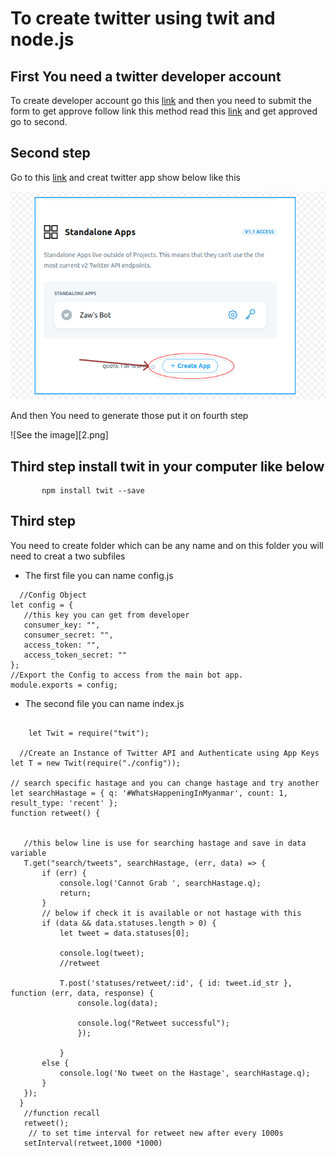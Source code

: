 # To create twitter using twit and node.js

## First You need a twitter developer account

To create developer account go this [link](https://developer.twitter.com/en/) and then you need to submit the form to get approve follow link this method read this [link](https://www.wppocket.com/apply-for-a-twitter-developer-account/) and get approved go to second.

## Second step

Go to this [link](https://developer.twitter.com/en/portal/projects-and-apps) and creat twitter app show below like this

![See the Image](1.png)

And then You need to generate those put it on fourth step

![See the image][2.png]

## Third step install twit in your computer like below

```
       npm install twit --save

```

## Third step

You need to create folder which can be any name and on this folder you will need to creat a two subfiles

- The first file you can name config.js

```
  //Config Object
let config = {
   //this key you can get from developer
   consumer_key: "",
   consumer_secret: "",
   access_token: "",
   access_token_secret: ""
};
//Export the Config to access from the main bot app.
module.exports = config;

```

- The second file you can name index.js

```

    let Twit = require("twit");

  //Create an Instance of Twitter API and Authenticate using App Keys
let T = new Twit(require("./config"));

// search specific hastage and you can change hastage and try another
let searchHastage = { q: '#WhatsHappeningInMyanmar', count: 1, result_type: 'recent' };
function retweet() {


   //this below line is use for searching hastage and save in data variable
   T.get("search/tweets", searchHastage, (err, data) => {
       if (err) {
           console.log('Cannot Grab ', searchHastage.q);
           return;
       }
       // below if check it is available or not hastage with this
       if (data && data.statuses.length > 0) {
           let tweet = data.statuses[0];

           console.log(tweet);
           //retweet

           T.post('statuses/retweet/:id', { id: tweet.id_str }, function (err, data, response) {
               console.log(data);

               console.log("Retweet successful");
               });

           }
       else {
           console.log('No tweet on the Hastage', searchHastage.q);
       }
   });
  }
   //function recall
   retweet();
    // to set time interval for retweet new after every 1000s
   setInterval(retweet,1000 *1000)

```
